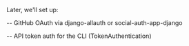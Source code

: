 Later, we'll set up:

-- GitHub OAuth via django-allauth or social-auth-app-django

-- API token auth for the CLI (TokenAuthentication)
